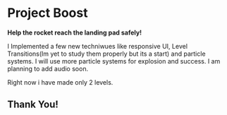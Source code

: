 # Project Boost

**Help the rocket reach the landing pad safely!**

I Implemented a few new techniwues like responsive UI, Level Transitions(Im yet to study them properly but its  a start) and particle systems. I will use more particle systems for explosion and success. I am planning to add audio soon. 

Right now i have made only 2 levels.

## Thank You!


